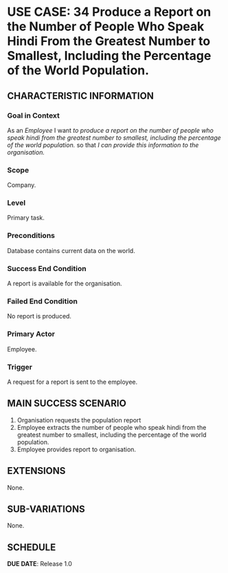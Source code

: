 # USE CASE: 34 Produce a Report on the Number of People Who Speak Hindi From the Greatest Number to Smallest, Including the Percentage of the World Population.

## CHARACTERISTIC INFORMATION

### Goal in Context

As an *Employee* I want *to produce a report on the number of people who speak hindi from the greatest number to smallest, including the percentage of the world population.* so that *I can provide this information to the organisation.*

### Scope

Company.

### Level

Primary task.

### Preconditions

Database contains current data on the world.

### Success End Condition

A report is available for the organisation.

### Failed End Condition

No report is produced.

### Primary Actor

Employee.

### Trigger

A request for a report is sent to the employee.

## MAIN SUCCESS SCENARIO

1. Organisation requests the population report
2. Employee extracts the number of people who speak hindi from the greatest number to smallest, including the percentage of the world population.
3. Employee provides report to organisation.

## EXTENSIONS

None.

## SUB-VARIATIONS

None.

## SCHEDULE

**DUE DATE**: Release 1.0
